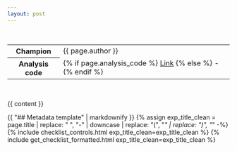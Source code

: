 ```yaml
---
layout: post
---
```

<br/>
<table class="vertical-header smaller">
  <tr>
      <th>Champion</th>
      <td>{{ page.author }}</td>
  </tr>
  <tr>
      <th>Analysis code</th>
      <td>
      {% if page.analysis_code %}
        <a href="{{ page.analysis_code }}">Link</a>
      {% else %}
      -
      {% endif %}            
      </td>
  </tr>
</table>
<br/>

{{ content }}

{{ "## Metadata template" | markdownify }}
{% assign exp_title_clean = page.title | replace: " ", "-" | downcase | replace: "(", "_" | replace: ")", "_" -%}
{% include checklist_controls.html exp_title_clean=exp_title_clean %}
{% include get_checklist_formatted.html exp_title_clean=exp_title_clean %}
